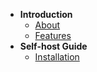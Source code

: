 - **Introduction**
  - [About](/)
  - [Features](/features.md)
- **Self-host Guide**
  - [Installation](/self-host/installation.md)